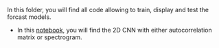 In this folder, you will find all code allowing to train, display and test the forcast models.
* In this [notebook](Copie_de_Cnn_2D.ipynb), you will find the 2D CNN with either autocorrelation matrix or spectrogram.
